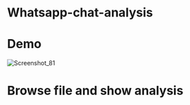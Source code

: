 # Whatsapp-chat-analysis

# Demo 
![Screenshot_81](https://user-images.githubusercontent.com/93583569/230865884-310292a4-126f-45ff-962b-9a72f25074cb.png)

# Browse file and show analysis
